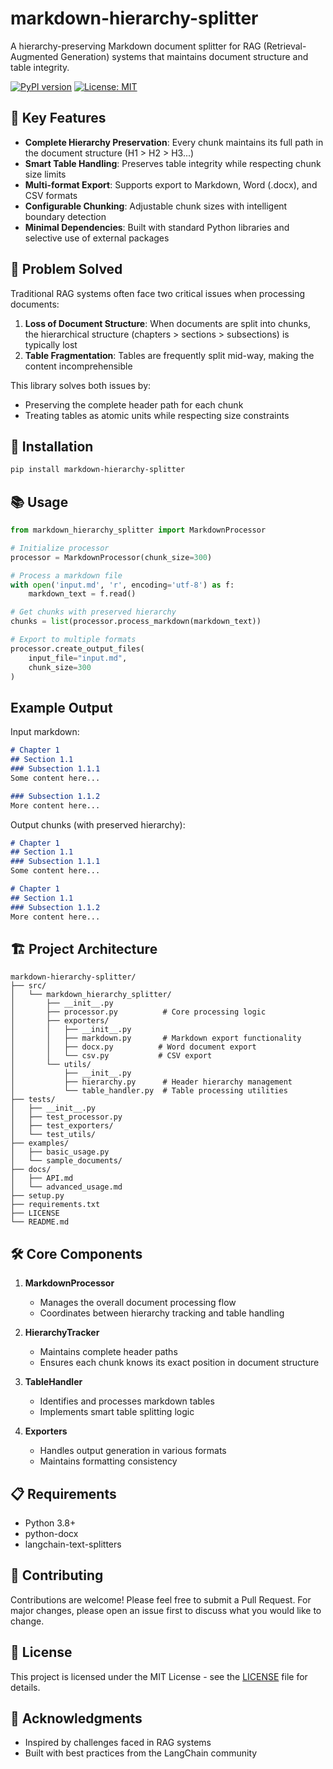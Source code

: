 # markdown-hierarchy-splitter

A hierarchy-preserving Markdown document splitter for RAG (Retrieval-Augmented Generation) systems that maintains document structure and table integrity.

[![PyPI version](https://badge.fury.io/py/markdown-hierarchy-splitter.svg)](https://badge.fury.io/py/markdown-hierarchy-splitter)
[![License: MIT](https://img.shields.io/badge/License-MIT-yellow.svg)](https://opensource.org/licenses/MIT)

## 🌟 Key Features

- **Complete Hierarchy Preservation**: Every chunk maintains its full path in the document structure (H1 > H2 > H3...)
- **Smart Table Handling**: Preserves table integrity while respecting chunk size limits
- **Multi-format Export**: Supports export to Markdown, Word (.docx), and CSV formats
- **Configurable Chunking**: Adjustable chunk sizes with intelligent boundary detection
- **Minimal Dependencies**: Built with standard Python libraries and selective use of external packages

## 🎯 Problem Solved

Traditional RAG systems often face two critical issues when processing documents:

1. **Loss of Document Structure**: When documents are split into chunks, the hierarchical structure (chapters > sections > subsections) is typically lost
2. **Table Fragmentation**: Tables are frequently split mid-way, making the content incomprehensible

This library solves both issues by:
- Preserving the complete header path for each chunk
- Treating tables as atomic units while respecting size constraints

## 🚀 Installation

```bash
pip install markdown-hierarchy-splitter
```

## 📚 Usage

```python
from markdown_hierarchy_splitter import MarkdownProcessor

# Initialize processor
processor = MarkdownProcessor(chunk_size=300)

# Process a markdown file
with open('input.md', 'r', encoding='utf-8') as f:
    markdown_text = f.read()

# Get chunks with preserved hierarchy
chunks = list(processor.process_markdown(markdown_text))

# Export to multiple formats
processor.create_output_files(
    input_file="input.md",
    chunk_size=300
)
```

## Example Output

Input markdown:
```markdown
# Chapter 1
## Section 1.1
### Subsection 1.1.1
Some content here...

### Subsection 1.1.2
More content here...
```

Output chunks (with preserved hierarchy):
```markdown
# Chapter 1
## Section 1.1
### Subsection 1.1.1
Some content here...

# Chapter 1
## Section 1.1
### Subsection 1.1.2
More content here...
```

## 🏗️ Project Architecture

```
markdown-hierarchy-splitter/
├── src/
│   └── markdown_hierarchy_splitter/
│       ├── __init__.py
│       ├── processor.py          # Core processing logic
│       ├── exporters/
│       │   ├── __init__.py
│       │   ├── markdown.py       # Markdown export functionality
│       │   ├── docx.py          # Word document export
│       │   └── csv.py           # CSV export
│       └── utils/
│           ├── __init__.py
│           ├── hierarchy.py      # Header hierarchy management
│           └── table_handler.py  # Table processing utilities
├── tests/
│   ├── __init__.py
│   ├── test_processor.py
│   ├── test_exporters/
│   └── test_utils/
├── examples/
│   ├── basic_usage.py
│   └── sample_documents/
├── docs/
│   ├── API.md
│   └── advanced_usage.md
├── setup.py
├── requirements.txt
├── LICENSE
└── README.md
```

## 🛠️ Core Components

1. **MarkdownProcessor**
   - Manages the overall document processing flow
   - Coordinates between hierarchy tracking and table handling

2. **HierarchyTracker**
   - Maintains complete header paths
   - Ensures each chunk knows its exact position in document structure

3. **TableHandler**
   - Identifies and processes markdown tables
   - Implements smart table splitting logic

4. **Exporters**
   - Handles output generation in various formats
   - Maintains formatting consistency

## 📋 Requirements

- Python 3.8+
- python-docx
- langchain-text-splitters

## 🤝 Contributing

Contributions are welcome! Please feel free to submit a Pull Request. For major changes, please open an issue first to discuss what you would like to change.

## 📝 License

This project is licensed under the MIT License - see the [LICENSE](LICENSE) file for details.

## 🙏 Acknowledgments

- Inspired by challenges faced in RAG systems
- Built with best practices from the LangChain community